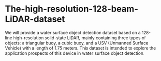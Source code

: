 # The-high-resolution-128-beam-LiDAR-dataset
We will provide a water surface object detection dataset based on a 128-line high-resolution solid-state LiDAR, mainly containing three types of objects: a triangular buoy, a cubic buoy, and a USV (Unmanned Surface Vehicle) with a length of 1.75 meters. This dataset is intended to explore the application prospects of this device in water surface object detection.
